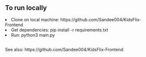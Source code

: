 ## To run locally
<li>Clone on local machine: https://github.com/Sandee004/KidsFlix-Frontend</li>
<li>Get dependencies: pip install -r requirements.txt </li>
<li>Run: python3 main.py</li>
<br>
<p>See also: https://github.com/Sandee004/KidsFlix-Frontend</p>
